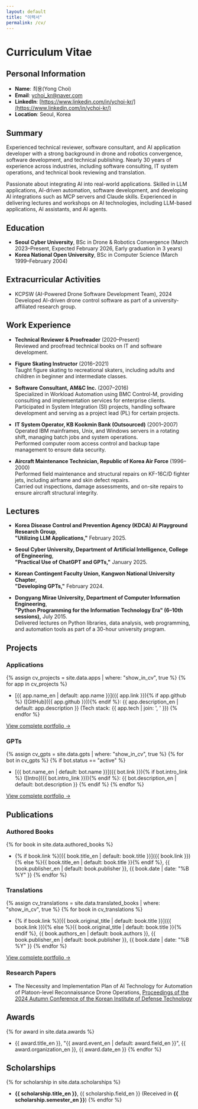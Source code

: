 ```yaml
---
layout: default
title: "이력서"
permalink: /cv/
---
```


# Curriculum Vitae

## Personal Information

- **Name**: 최용(Yong Choi)
- **Email**: [ychoi_kr@naver.com](mailto:ychoi_kr@naver.com)  
- **LinkedIn**: [https://www.linkedin.com/in/ychoi-kr/](https://www.linkedin.com/in/ychoi-kr/)
- **Location**: Seoul, Korea

## Summary
Experienced technical reviewer, software consultant, and AI application developer with a strong background in drone and robotics convergence, software development, and technical publishing. Nearly 30 years of experience across industries, including software consulting, IT system operations, and technical book reviewing and translation.

Passionate about integrating AI into real-world applications. Skilled in LLM applications, AI-driven automation, software development, and developing AI integrations such as MCP servers and Claude skills. Experienced in delivering lectures and workshops on AI technologies, including LLM-based applications, AI assistants, and AI agents.

## Education
- **Seoul Cyber University**, BSc in Drone & Robotics Convergence (March 2023–Present, Expected February 2026, Early graduation in 3 years)
- **Korea National Open University**, BSc in Computer Science (March 1999–February 2004)

## Extracurricular Activities
- KCPSW (AI-Powered Drone Software Development Team), 2024
    Developed AI-driven drone control software as part of a university-affiliated research group.

## Work Experience
- **Technical Reviewer & Proofreader** (2020–Present)  
  Reviewed and proofread technical books on IT and software development.

- **Figure Skating Instructor** (2016–2021)  
  Taught figure skating to recreational skaters, including adults and children in beginner and intermediate classes.

- **Software Consultant, AM&C Inc.** (2007–2016)  
  Specialized in Workload Automation using BMC Control-M, providing consulting and implementation services for enterprise clients.  
  Participated in System Integration (SI) projects, handling software development and serving as a project lead (PL) for certain projects.

- **IT System Operator, KB Kookmin Bank (Outsourced)** (2001–2007)  
  Operated IBM mainframes, Unix, and Windows servers in a rotating shift, managing batch jobs and system operations.  
  Performed computer room access control and backup tape management to ensure data security.

- **Aircraft Maintenance Technician, Republic of Korea Air Force** (1996–2000)  
  Performed field maintenance and structural repairs on KF-16C/D fighter jets, including airframe and skin defect repairs.  
  Carried out inspections, damage assessments, and on-site repairs to ensure aircraft structural integrity.

## **Lectures**

- **Korea Disease Control and Prevention Agency (KDCA) AI Playground Research Group**,  
  **"Utilizing LLM Applications,"** February 2025.

- **Seoul Cyber University, Department of Artificial Intelligence, College of Engineering**,  
  **"Practical Use of ChatGPT and GPTs,"** January 2025.

- **Korean Contingent Faculty Union, Kangwon National University Chapter**,  
  **"Developing GPTs,"** February 2024.

- **Dongyang Mirae University, Department of Computer Information Engineering**,  
  **"Python Programming for the Information Technology Era" (6–10th sessions),** July 2015.  
  Delivered lectures on Python libraries, data analysis, web programming, and automation tools as part of a 30-hour university program.

## Projects

### Applications

{% assign cv_projects = site.data.apps | where: "show_in_cv", true %}
{% for app in cv_projects %}
- [{{ app.name_en | default: app.name }}]({{ app.link }}){% if app.github %} ([GitHub]({{ app.github }})){% endif %}: {{ app.description_en | default: app.description }} (Tech stack: {{ app.tech | join: ', ' }})
{% endfor %}

[View complete portfolio →](/apps/)

### GPTs

{% assign cv_gpts = site.data.gpts | where: "show_in_cv", true %}
{% for bot in cv_gpts %}
  {% if bot.status == "active" %}
- [{{ bot.name_en | default: bot.name }}]({{ bot.link }}){% if bot.intro_link %} ([Intro]({{ bot.intro_link }})){% endif %}: {{ bot.description_en | default: bot.description }}
  {% endif %}
{% endfor %}

[View complete portfolio →](/bots/)

## Publications
### Authored Books

{% for book in site.data.authored_books %}
- {% if book.link %}[{{ book.title_en | default: book.title }}]({{ book.link }}){% else %}{{ book.title_en | default: book.title }}{% endif %}, {{ book.publisher_en | default: book.publisher }}, {{ book.date | date: "%B %Y" }}
{% endfor %}

### Translations

{% assign cv_translations = site.data.translated_books | where: "show_in_cv", true %}
{% for book in cv_translations %}
- {% if book.link %}[{{ book.original_title | default: book.title }}]({{ book.link }}){% else %}{{ book.original_title | default: book.title }}{% endif %}, {{ book.authors_en | default: book.authors }}, {{ book.publisher_en | default: book.publisher }}, {{ book.date | date: "%B %Y" }}
{% endfor %}

[View complete portfolio →](/books/)

### Research Papers
- The Necessity and Implementation Plan of AI Technology for Automation of Platoon-level Reconnaissance Drone Operations, [Proceedings of the 2024 Autumn Conference of the Korean Institute of Defense Technology](http://www.kidet.or.kr/index.php?hCode=BOARD&page=view&bo_idx=1&idx=1259)

## Awards
{% for award in site.data.awards %}
- {{ award.title_en }}, "{{ award.event_en | default: award.field_en }}", {{ award.organization_en }}, {{ award.date_en }}
{% endfor %}

## **Scholarships**  
{% for scholarship in site.data.scholarships %}
- **{{ scholarship.title_en }}**, {{ scholarship.field_en }} (Received in **{{ scholarship.semester_en }}**)
{% endfor %}
